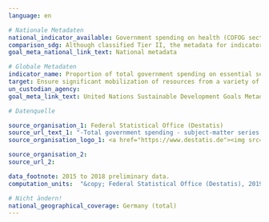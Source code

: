 ```yaml
---
language: en

# Nationale Metadaten
national_indicator_available: Government spending on health (COFOG section 07) <br> Government spending on education (COFOG section 09) <br> Government spending on social protection (COFOG section 10)
comparison_sdg: Although classified Tier II, the metadata for indicator 1.a.2 are not yet available.
goal_meta_national_link_text: National metadata

# Globale Metadaten
indicator_name: Proportion of total government spending on essential services (education, health and social protection)
target: Ensure significant mobilization of resources from a variety of sources, including through enhanced development cooperation, in order to provide adequate and predictable means for developing countries, in particular least developed countries, to implement programmes and policies to end poverty in all its dimensions
un_custodian_agency:
goal_meta_link_text: United Nations Sustainable Development Goals Metadata

# Datenquelle

source_organisation_1: Federal Statistical Office (Destatis)
source_url_text_1: "-Total government spending - subject-matter series 18, series 1.4 (Only available in German)<br>-Government spending on foreign economic aid - subject-matter series 18, series 1.4 (Only available in German)"
source_organisation_logo_1: <a href="https://www.destatis.de"><img src="https://g205sdgs.github.io/sdg-indicators/public/LogosEn/destatis.png" alt="Logo Destatis" /></a>

source_organisation_2:
source_url_2:

data_footnote: 2015 to 2018 preliminary data.
computation_units:  "&copy; Federal Statistical Office (Destatis), 2019"

# Nicht ändern!
national_geographical_coverage: Germany (total)
---
```

